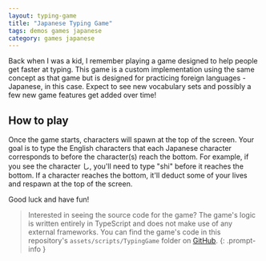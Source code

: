 ```yaml
---
layout: typing-game
title: "Japanese Typing Game"
tags: demos games japanese
category: games japanese
---
```


Back when I was a kid, I remember playing a game designed to help people get
faster at typing. This game is a custom implementation using the same concept
as that game but is designed for practicing foreign languages - Japanese, in
this case. Expect to see new vocabulary sets and possibly a few new game
features get added over time!

## How to play
Once the game starts, characters will spawn at the top of the screen. Your goal
is to type the English characters that each Japanese character corresponds to
before the character(s) reach the bottom. For example, if you see the character
し, you'll need to type "shi" before it reaches the bottom. If a character
reaches the bottom, it'll deduct some of your lives and respawn at the top of
the screen.

Good luck and have fun!

> Interested in seeing the source code for the game? The game's logic is written
> entirely in TypeScript and does not make use of any external frameworks. You
> can find the game's code in this repository's `assets/scripts/TypingGame`
> folder on [GitHub](https://github.com/zkWildfire/whattf.how/tree/master/assets/scripts/TypingGame).
{: .prompt-info }
